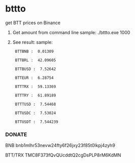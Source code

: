 # bttto

get BTT prices on Binance

1. Get amount from command line
	sample: ./bttto.exe 1000
2. See result:
	sample:
	
		BTTBNB :  0.01309
		
		BTTBRL :  42.09605
		
		BTTBUSD :  7.52642
		
		BTTEUR :  6.28754
		
		BTTTRX :  59.13369
		
		BTTTRY :  61.89189
		
		BTTTUSD :  7.54468
		
		BTTUSDC :  7.53024
		
		BTTUSDT :  7.544239






### DONATE

BNB bnb1mlhr53nevw24fty6f26jxy23f85t0lkpj4zyh9

BTT/TRX TMC8F373fQvQUcddtQ2cgDsPLP8rM6KdMN
